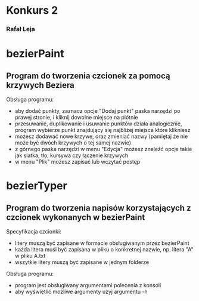 # Konkurs 2

### Rafał Leja

# bezierPaint

## Program do tworzenia czcionek za pomocą krzywych Beziera

Obsługa programu:

- aby dodać punkty, zaznacz opcje "Dodaj punkt" paska narzędzi po prawej stronie, i kliknij dowolne miejsce na plótnie
- przesuwanie, duplikowanie i usuwanie punktów działa analogicznie, program wybierze punkt znajdujący się najbliżej miejsca które klikniesz
- możesz dodawać nowe krzywe, oraz zmieniać nazwy (pamiętaj że nie może być dwóch krzywych o tej samej nazwie)
- z górnego paska narzędzi w menu "Edycja" możesz znaleźć opcje takie jak siatka, tło, kursywa czy łączenie krzywych
- w menu "Plik" możesz zapisać lub wczytać postęp

# bezierTyper

## Program do tworzenia napisów korzystających z czcionek wykonanych w bezierPaint

Specyfikacja czcionki:

- litery muszą być zapisane w formacie obsługiwanym przez bezierPaint
- każda litera musi być zapisana w pliku o konkretnej nazwie, np. litera "A" w pliku A.txt
- wszytkie litery muszą być zapisane w jednym folderze

Obsługa programu:

- program jest obsługiwany argumentami polecenia z konsoli
- aby wyświetlić możliwe argumenty użyj argumentu -h
